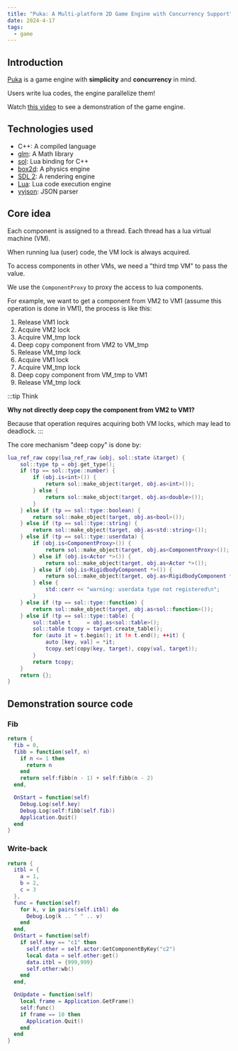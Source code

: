 ```yaml
---
title: "Puka: A Multi-platform 2D Game Engine with Concurrency Support"
date: 2024-4-17
tags:
  - game
---
```


## Introduction

[Puka](https://github.com/linsyking/puka) is a game engine with **simplicity** and **concurrency** in mind.

Users write lua codes, the engine parallelize them!

Watch [this video](https://www.youtube.com/watch?v=sGGZ147X8B0) to see a demonstration of the game engine.

## Technologies used

- C++: A compiled language
- [glm](https://github.com/g-truc/glm): A Math library
- [sol](https://github.com/ThePhD/sol2): Lua binding for C++
- [box2d](https://github.com/erincatto/box2d): A physics engine
- [SDL 2](https://www.libsdl.org): A rendering engine
- [Lua](https://www.lua.org/): Lua code execution engine
- [yyjson](https://github.com/ibireme/yyjson): JSON parser

## Core idea

Each component is assigned to a thread. Each thread has a lua virtual machine (VM).

When running lua (user) code, the VM lock is always acquired.

To access components in other VMs, we need a "third tmp VM" to pass the value.

We use the `ComponentProxy` to proxy the access to lua components.

For example, we want to get a component from VM2 to VM1 (assume this operation is done in VM1), the process is like this:

1. Release VM1 lock
2. Acquire VM2 lock
3. Acquire VM_tmp lock
4. Deep copy component from VM2 to VM_tmp
5. Release VM_tmp lock
6. Acquire VM1 lock
7. Acquire VM_tmp lock
8. Deep copy component from VM_tmp to VM1
9. Release VM_tmp lock

:::tip Think

**Why not directly deep copy the component from VM2 to VM1?**

Because that operation requires acquiring both VM locks, which may lead to deadlock.
:::

The core mechanism "deep copy" is done by:

```lua
lua_ref_raw copy(lua_ref_raw &obj, sol::state &target) {
    sol::type tp = obj.get_type();
    if (tp == sol::type::number) {
        if (obj.is<int>()) {
            return sol::make_object(target, obj.as<int>());
        } else {
            return sol::make_object(target, obj.as<double>());
        }
    } else if (tp == sol::type::boolean) {
        return sol::make_object(target, obj.as<bool>());
    } else if (tp == sol::type::string) {
        return sol::make_object(target, obj.as<std::string>());
    } else if (tp == sol::type::userdata) {
        if (obj.is<ComponentProxy>()) {
            return sol::make_object(target, obj.as<ComponentProxy>());
        } else if (obj.is<Actor *>()) {
            return sol::make_object(target, obj.as<Actor *>());
        } else if (obj.is<RigidbodyComponent *>()) {
            return sol::make_object(target, obj.as<RigidbodyComponent *>());
        } else {
            std::cerr << "warning: userdata type not registered\n";
        }
    } else if (tp == sol::type::function) {
        return sol::make_object(target, obj.as<sol::function>());
    } else if (tp == sol::type::table) {
        sol::table t     = obj.as<sol::table>();
        sol::table tcopy = target.create_table();
        for (auto it = t.begin(); it != t.end(); ++it) {
            auto [key, val] = *it;
            tcopy.set(copy(key, target), copy(val, target));
        }
        return tcopy;
    }
    return {};
}
```

## Demonstration source code

### Fib

```lua
return {
  fib = 0,
  fibb = function(self, n)
    if n <= 1 then
      return n
    end
    return self:fibb(n - 1) + self:fibb(n - 2)
  end,

  OnStart = function(self)
    Debug.Log(self.key)
    Debug.Log(self:fibb(self.fib))
    Application.Quit()
  end
}
```

### Write-back

```lua
return {
  itbl = {
    a = 1,
    b = 2,
    c = 3
  },
  func = function(self)
    for k, v in pairs(self.itbl) do
      Debug.Log(k .. " " .. v)
    end
  end,
  OnStart = function(self)
    if self.key == "c1" then
      self.other = self.actor:GetComponentByKey("c2")
      local data = self.other:get()
      data.itbl = {999,999}
      self.other:wb()
    end
  end,

  OnUpdate = function(self)
    local frame = Application.GetFrame()
    self:func()
    if frame == 10 then
      Application.Quit()
    end
  end
}
```
